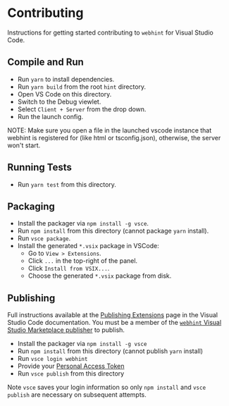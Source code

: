 # Contributing

Instructions for getting started contributing to `webhint`
for Visual Studio Code.

## Compile and Run

* Run `yarn` to install dependencies.
* Run `yarn build` from the root `hint` directory.
* Open VS Code on this directory.
* Switch to the Debug viewlet.
* Select `Client + Server` from the drop down.
* Run the launch config.

NOTE: Make sure you open a file in the launched vscode instance
that webhint is registered for (like html or tsconfig.json), otherwise,
the server won't start.

## Running Tests

* Run `yarn test` from this directory.

## Packaging

* Install the packager via `npm install -g vsce`.
* Run `npm install` from this directory (cannot package `yarn` install).
* Run `vsce package`.
* Install the generated `*.vsix` package in VSCode:
  * Go to `View > Extensions`.
  * Click `...` in the top-right of the panel.
  * Click `Install from VSIX...`.
  * Choose the generated `*.vsix` package from disk.

## Publishing

Full instructions available at the [Publishing Extensions][publishing]
page in the Visual Studio Code documentation. You must be a member of
the [`webhint` Visual Studio Marketplace publisher][webhint pub] to
publish.

* Install the packager via `npm install -g vsce`
* Run `npm install` from this directory (cannot publish `yarn` install)
* Run `vsce login webhint`
* Provide your [Personal Access Token][token]
* Run `vsce publish` from this directory

Note `vsce` saves your login information so only `npm install` and
`vsce publish` are necessary on subsequent attempts.

<!-- Link labels: -->

[publishing]: https://code.visualstudio.com/docs/extensions/publish-extension
[webhint pub]: https://marketplace.visualstudio.com/manage/publishers/webhint
[token]: https://code.visualstudio.com/docs/extensions/publish-extension#_get-a-personal-access-token

